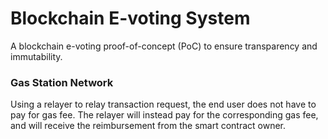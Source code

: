 # Blockchain E-voting System

A blockchain e-voting proof-of-concept (PoC) to ensure transparency and immutability.

### Gas Station Network

Using a relayer to relay transaction request, the end user does not have to pay for gas fee. The relayer will instead pay for the corresponding gas fee, and will receive the reimbursement from the smart contract owner. 
